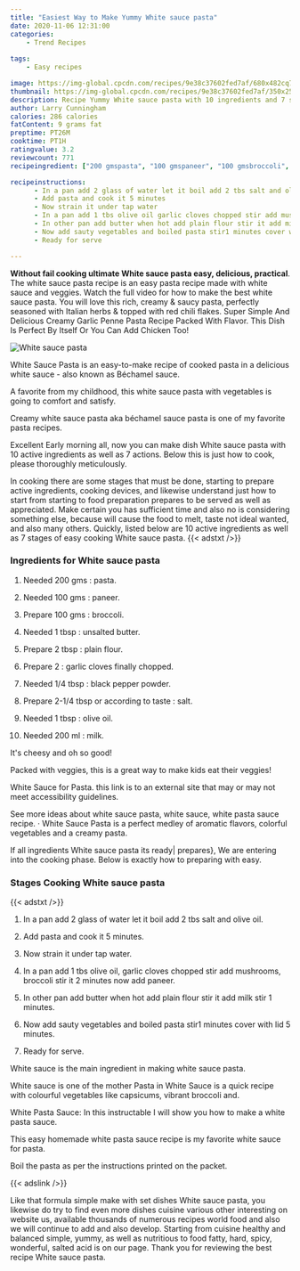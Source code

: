 ```yaml
---
title: "Easiest Way to Make Yummy White sauce pasta"
date: 2020-11-06 12:31:00
categories:
    - Trend Recipes
    
tags:
    - Easy recipes

image: https://img-global.cpcdn.com/recipes/9e38c37602fed7af/680x482cq70/white-sauce-pasta-recipe-main-photo.jpg
thumbnail: https://img-global.cpcdn.com/recipes/9e38c37602fed7af/350x250cq70/white-sauce-pasta-recipe-main-photo.jpg
description: Recipe Yummy White sauce pasta with 10 ingredients and 7 stages of easy cooking.
author: Larry Cunningham
calories: 286 calories
fatContent: 9 grams fat
preptime: PT26M
cooktime: PT1H
ratingvalue: 3.2
reviewcount: 771
recipeingredient: ["200 gmspasta", "100 gmspaneer", "100 gmsbroccoli", "1 tbspunsalted butter", "2 tbspplain flour", "2garlic cloves finally chopped", "1/4 tbspblack pepper powder", "2-1/4 tbsp or according to tastesalt", "1 tbspolive oil", "200 mlmilk"]

recipeinstructions: 
      - In a pan add 2 glass of water let it boil add 2 tbs salt and olive oil 
      - Add pasta and cook it 5 minutes 
      - Now strain it under tap water 
      - In a pan add 1 tbs olive oil garlic cloves chopped stir add mushrooms broccoli stir it 2 minutes now add paneer 
      - In other pan add butter when hot add plain flour stir it add milk stir 1 minutes 
      - Now add sauty vegetables and boiled pasta stir1 minutes cover with lid 5 minutes 
      - Ready for serve

---
```




**Without fail cooking ultimate White sauce pasta easy, delicious, practical**. The white sauce pasta recipe is an easy pasta recipe made with white sauce and veggies. Watch the full video for how to make the best white sauce pasta. You will love this rich, creamy &amp; saucy pasta, perfectly seasoned with Italian herbs &amp; topped with red chili flakes. Super Simple And Delicious Creamy Garlic Penne Pasta Recipe Packed With Flavor. This Dish Is Perfect By Itself Or You Can Add Chicken Too!


![White sauce pasta](https://img-global.cpcdn.com/recipes/9e38c37602fed7af/680x482cq70/white-sauce-pasta-recipe-main-photo.jpg "White sauce pasta")



White Sauce Pasta is an easy-to-make recipe of cooked pasta in a delicious white sauce - also known as Béchamel sauce.

A favorite from my childhood, this white sauce pasta with vegetables is going to comfort and satisfy.

Creamy white sauce pasta aka béchamel sauce pasta is one of my favorite pasta recipes.


Excellent Early morning all, now you can make dish White sauce pasta with 10 active ingredients as well as 7 actions. Below this is just how to cook, please thoroughly meticulously.

In cooking there are some stages that must be done, starting to prepare active ingredients, cooking devices, and likewise understand just how to start from starting to food preparation prepares to be served as well as appreciated. Make certain you has sufficient time and also no is considering something else, because will cause the food to melt, taste not ideal wanted, and also many others. Quickly, listed below are 10 active ingredients as well as 7 stages of easy cooking White sauce pasta.
{{< adstxt />}}

### Ingredients for White sauce pasta


1. Needed 200 gms : pasta.

1. Needed 100 gms : paneer.

1. Prepare 100 gms : broccoli.

1. Needed 1 tbsp : unsalted butter.

1. Prepare 2 tbsp : plain flour.

1. Prepare 2 : garlic cloves finally chopped.

1. Needed 1/4 tbsp : black pepper powder.

1. Prepare 2-1/4 tbsp or according to taste : salt.

1. Needed 1 tbsp : olive oil.

1. Needed 200 ml : milk.


It&#39;s cheesy and oh so good!

Packed with veggies, this is a great way to make kids eat their veggies!

White Sauce for Pasta. this link is to an external site that may or may not meet accessibility guidelines.

See more ideas about white sauce pasta, white sauce, white pasta sauce recipe. · White Sauce Pasta is a perfect medley of aromatic flavors, colorful vegetables and a creamy pasta.


If all ingredients White sauce pasta its ready| prepares}, We are entering into the cooking phase. Below is exactly how to preparing with easy.

### Stages Cooking White sauce pasta

{{< adstxt />}}


1. In a pan add 2 glass of water let it boil add 2 tbs salt and olive oil.



1. Add pasta and cook it 5 minutes.



1. Now strain it under tap water.



1. In a pan add 1 tbs olive oil, garlic cloves chopped stir add mushrooms, broccoli stir it 2 minutes now add paneer.



1. In other pan add butter when hot add plain flour stir it add milk stir 1 minutes.



1. Now add sauty vegetables and boiled pasta stir1 minutes cover with lid 5 minutes.



1. Ready for serve.




White sauce is the main ingredient in making white sauce pasta.

White sauce is one of the mother Pasta in White Sauce is a quick recipe with colourful vegetables like capsicums, vibrant broccoli and.

White Pasta Sauce: In this instructable I will show you how to make a white pasta sauce.

This easy homemade white pasta sauce recipe is my favorite white sauce for pasta.

Boil the pasta as per the instructions printed on the packet.


{{< adslink />}}

Like that formula simple make with set dishes White sauce pasta, you likewise do try to find even more dishes cuisine various other interesting on website us, available thousands of numerous recipes world food and also we will continue to add and also develop. Starting from cuisine healthy and balanced simple, yummy, as well as nutritious to food fatty, hard, spicy, wonderful, salted acid is on our page. Thank you for reviewing the best recipe White sauce pasta.
